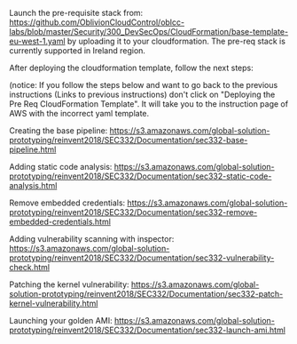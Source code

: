 Launch the pre-requisite stack from: https://github.com/OblivionCloudControl/oblcc-labs/blob/master/Security/300_DevSecOps/CloudFormation/base-template-eu-west-1.yaml by uploading it to your cloudformation.
The pre-req stack is currently supported in Ireland region.

After deploying the cloudformation template, follow the next steps:

(notice: If you follow the steps below and want to go back to the previous instructions (Links to previous instructions) don't click on "Deploying the Pre Req CloudFormation Template". It will take you to the instruction page of AWS with the incorrect yaml template.

Creating the base pipeline:
https://s3.amazonaws.com/global-solution-prototyping/reinvent2018/SEC332/Documentation/sec332-base-pipeline.html

Adding static code analysis:
https://s3.amazonaws.com/global-solution-prototyping/reinvent2018/SEC332/Documentation/sec332-static-code-analysis.html

Remove embedded credentials:
https://s3.amazonaws.com/global-solution-prototyping/reinvent2018/SEC332/Documentation/sec332-remove-embedded-credentials.html

Adding vulnerability scanning with inspector:
https://s3.amazonaws.com/global-solution-prototyping/reinvent2018/SEC332/Documentation/sec332-vulnerability-check.html

Patching the kernel vulnerability:
https://s3.amazonaws.com/global-solution-prototyping/reinvent2018/SEC332/Documentation/sec332-patch-kernel-vulnerability.html

Launching your golden AMI:
https://s3.amazonaws.com/global-solution-prototyping/reinvent2018/SEC332/Documentation/sec332-launch-ami.html

